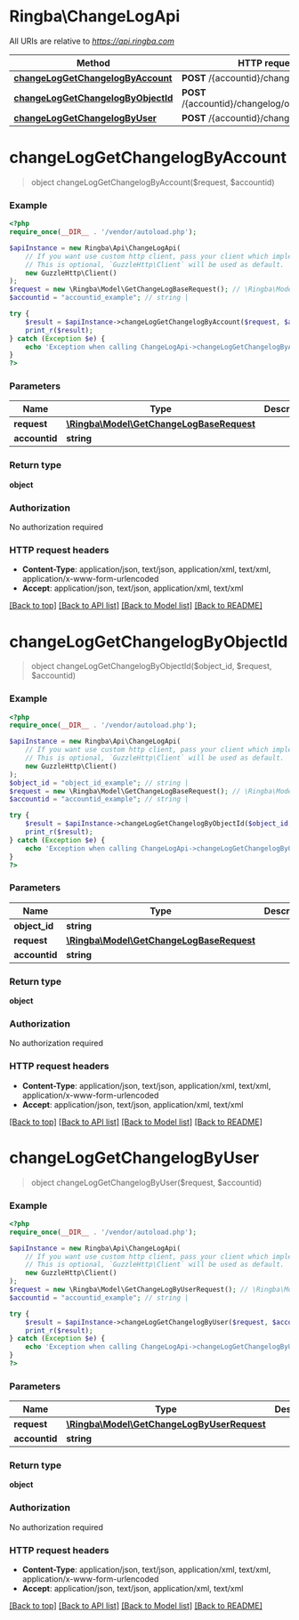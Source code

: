 # Ringba\ChangeLogApi

All URIs are relative to *https://api.ringba.com*

Method | HTTP request | Description
------------- | ------------- | -------------
[**changeLogGetChangelogByAccount**](ChangeLogApi.md#changeLogGetChangelogByAccount) | **POST** /{accountid}/changelog | 
[**changeLogGetChangelogByObjectId**](ChangeLogApi.md#changeLogGetChangelogByObjectId) | **POST** /{accountid}/changelog/object/{objectId} | 
[**changeLogGetChangelogByUser**](ChangeLogApi.md#changeLogGetChangelogByUser) | **POST** /{accountid}/changelog/user | 


# **changeLogGetChangelogByAccount**
> object changeLogGetChangelogByAccount($request, $accountid)



### Example
```php
<?php
require_once(__DIR__ . '/vendor/autoload.php');

$apiInstance = new Ringba\Api\ChangeLogApi(
    // If you want use custom http client, pass your client which implements `GuzzleHttp\ClientInterface`.
    // This is optional, `GuzzleHttp\Client` will be used as default.
    new GuzzleHttp\Client()
);
$request = new \Ringba\Model\GetChangeLogBaseRequest(); // \Ringba\Model\GetChangeLogBaseRequest | 
$accountid = "accountid_example"; // string | 

try {
    $result = $apiInstance->changeLogGetChangelogByAccount($request, $accountid);
    print_r($result);
} catch (Exception $e) {
    echo 'Exception when calling ChangeLogApi->changeLogGetChangelogByAccount: ', $e->getMessage(), PHP_EOL;
}
?>
```

### Parameters

Name | Type | Description  | Notes
------------- | ------------- | ------------- | -------------
 **request** | [**\Ringba\Model\GetChangeLogBaseRequest**](../Model/GetChangeLogBaseRequest.md)|  |
 **accountid** | **string**|  |

### Return type

**object**

### Authorization

No authorization required

### HTTP request headers

 - **Content-Type**: application/json, text/json, application/xml, text/xml, application/x-www-form-urlencoded
 - **Accept**: application/json, text/json, application/xml, text/xml

[[Back to top]](#) [[Back to API list]](../../README.md#documentation-for-api-endpoints) [[Back to Model list]](../../README.md#documentation-for-models) [[Back to README]](../../README.md)

# **changeLogGetChangelogByObjectId**
> object changeLogGetChangelogByObjectId($object_id, $request, $accountid)



### Example
```php
<?php
require_once(__DIR__ . '/vendor/autoload.php');

$apiInstance = new Ringba\Api\ChangeLogApi(
    // If you want use custom http client, pass your client which implements `GuzzleHttp\ClientInterface`.
    // This is optional, `GuzzleHttp\Client` will be used as default.
    new GuzzleHttp\Client()
);
$object_id = "object_id_example"; // string | 
$request = new \Ringba\Model\GetChangeLogBaseRequest(); // \Ringba\Model\GetChangeLogBaseRequest | 
$accountid = "accountid_example"; // string | 

try {
    $result = $apiInstance->changeLogGetChangelogByObjectId($object_id, $request, $accountid);
    print_r($result);
} catch (Exception $e) {
    echo 'Exception when calling ChangeLogApi->changeLogGetChangelogByObjectId: ', $e->getMessage(), PHP_EOL;
}
?>
```

### Parameters

Name | Type | Description  | Notes
------------- | ------------- | ------------- | -------------
 **object_id** | **string**|  |
 **request** | [**\Ringba\Model\GetChangeLogBaseRequest**](../Model/GetChangeLogBaseRequest.md)|  |
 **accountid** | **string**|  |

### Return type

**object**

### Authorization

No authorization required

### HTTP request headers

 - **Content-Type**: application/json, text/json, application/xml, text/xml, application/x-www-form-urlencoded
 - **Accept**: application/json, text/json, application/xml, text/xml

[[Back to top]](#) [[Back to API list]](../../README.md#documentation-for-api-endpoints) [[Back to Model list]](../../README.md#documentation-for-models) [[Back to README]](../../README.md)

# **changeLogGetChangelogByUser**
> object changeLogGetChangelogByUser($request, $accountid)



### Example
```php
<?php
require_once(__DIR__ . '/vendor/autoload.php');

$apiInstance = new Ringba\Api\ChangeLogApi(
    // If you want use custom http client, pass your client which implements `GuzzleHttp\ClientInterface`.
    // This is optional, `GuzzleHttp\Client` will be used as default.
    new GuzzleHttp\Client()
);
$request = new \Ringba\Model\GetChangeLogByUserRequest(); // \Ringba\Model\GetChangeLogByUserRequest | 
$accountid = "accountid_example"; // string | 

try {
    $result = $apiInstance->changeLogGetChangelogByUser($request, $accountid);
    print_r($result);
} catch (Exception $e) {
    echo 'Exception when calling ChangeLogApi->changeLogGetChangelogByUser: ', $e->getMessage(), PHP_EOL;
}
?>
```

### Parameters

Name | Type | Description  | Notes
------------- | ------------- | ------------- | -------------
 **request** | [**\Ringba\Model\GetChangeLogByUserRequest**](../Model/GetChangeLogByUserRequest.md)|  |
 **accountid** | **string**|  |

### Return type

**object**

### Authorization

No authorization required

### HTTP request headers

 - **Content-Type**: application/json, text/json, application/xml, text/xml, application/x-www-form-urlencoded
 - **Accept**: application/json, text/json, application/xml, text/xml

[[Back to top]](#) [[Back to API list]](../../README.md#documentation-for-api-endpoints) [[Back to Model list]](../../README.md#documentation-for-models) [[Back to README]](../../README.md)


